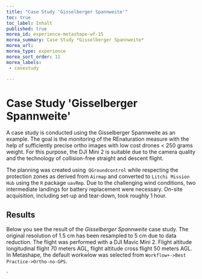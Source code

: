 ```yaml
---
title: "Case Study 'Gisselberger Spannweite'"
toc: true
toc_label: Inhalt
published: true
morea_id: experience-metashape-wf-15
morea_summary: Case Study *Gisselberger Spannweite*
morea_url: 
morea_type: experience
morea_sort_order: 11
morea_labels:
 - casestudy

---
```

# Case Study 'Gisselberger Spannweite'

A case study is conducted using the Gisselberger Spannweite as an example. The goal is the monitoring of the REnaturation measure with the help of sufficiently precise ortho images with low cost drones < 250 grams weight. For this purpose, the DJI Mini 2 is suitable due to the camera quality and the technology of collision-free straight and descent flight.

The planning was created using` QGroundcontrol` while respecting the protection zones as derived from `Airmap` and converted to `Litchi Mission Hub` using the `R` package `uavRmp`. Due to the challenging wind conditions, two intermediate landings for battery replacement were necessary. On-site acquisition, including set-up and tear-down, took roughly 1 hour. 

## Results 

Below you see the result of the *Gisselberger Spannweite* case study. The original resolution of 1.5 cm has been resampled to 5 cm due to data reduction. 
The flight was performed with a DJI Mavic Mini 2. Flight altitude longitudinal flight 70 meters AGL, flight altitude cross flight 50 meters AGL. In Metashape, the default workwlow was selected from `Workflow+->Best Practice->Ortho-no-GPS`. 
<br>
<br>`
  <!-- Include the CesiumJS JavaScript and CSS files -->
  <script src="https://cesium.com/downloads/cesiumjs/releases/1.94/Build/Cesium/Cesium.js"></script>
  <link href="https://cesium.com/downloads/cesiumjs/releases/1.94/Build/Cesium/Widgets/widgets.css" rel="stylesheet">


  <div id="cesiumContainer" ></div>

  <script>
    Cesium.Ion.defaultAccessToken ='eyJhbGciOiJIUzI1NiIsInR5cCI6IkpXVCJ9.eyJqdGkiOiI0M2ViYjgxYi00M2YzLTQ4YjktOTk3NS1iMmQ5MTk2NjllMDgiLCJpZCI6OTYyNDQsImlhdCI6MTY1NDM1NjIyM30.qRSJjdQBu8tWhq6TzyzZnI7k1N4Wg9WehpSIzOKrxjg';

var west = 8.7476979731805926;
var south = 50.7586199274002183;
var east = 8.7589530542385923;
var north = 50.7672082855122184;

var rectangle = Cesium.Rectangle.fromDegrees(west, south, east, north);
Cesium.Camera.DEFAULT_VIEW_FACTOR = 0.0001;
Cesium.Camera.DEFAULT_VIEW_RECTANGLE = rectangle;

const viewer = new Cesium.Viewer("cesiumContainer", {
    baseLayerPicker: false, animation: false, timeline: false
});


const layer = viewer.imageryLayers.addImageryProvider(
  new Cesium.IonImageryProvider({ assetId: 1085315 })
);
  </script>

 
